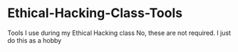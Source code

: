 # Ethical-Hacking-Class-Tools
Tools I use during my Ethical Hacking class
No, these are not required. I just do this as a hobby
